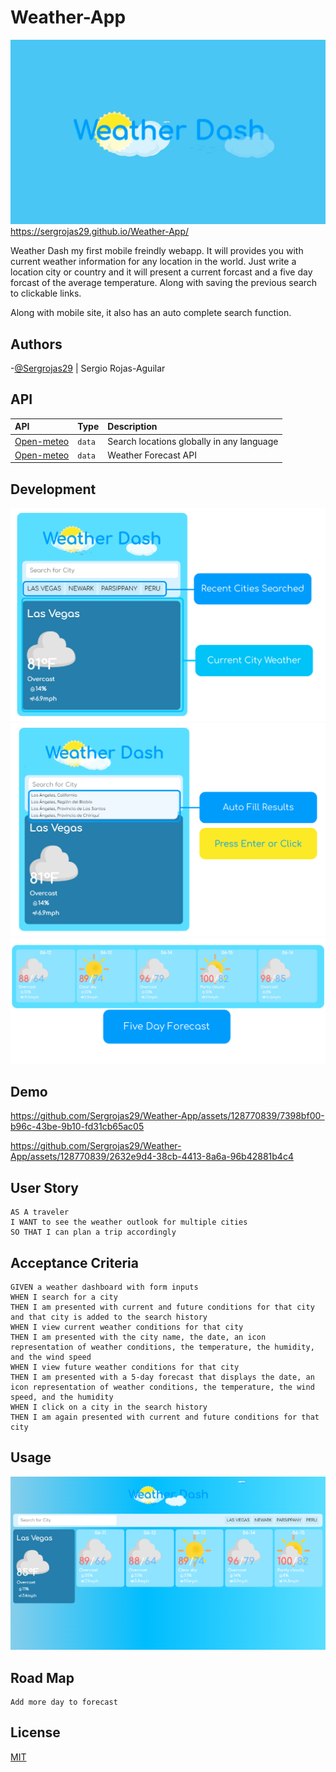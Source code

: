 # Weather-App

![logo](./assets/readme/Logo.png)
https://sergrojas29.github.io/Weather-App/

Weather Dash my first mobile freindly webapp. It will provides you with current weather information for any location in the world. Just write a location city or country and it will present a current forcast and a five day forcast of the average temperature. Along with saving the previous search to clickable links.

Along with mobile site, it also has an auto complete search function.


## Authors

-[@Sergrojas29](https://github.com/Sergrojas29) | Sergio Rojas-Aguilar


## API

| API | Type     | Description                |
| :-------- | :------- | :------------------------- |
| [Open-meteo](https://open-meteo.com/) | `data` | Search locations globally in any language|
| [Open-meteo](https://open-meteo.com/) | `data` | Weather Forecast API|


## Development
![Dev1](./assets/readme/Readme-02.png)
![Dev2](./assets/readme/Readme-03.png)
![Dev3](./assets/readme/Readme-04.png)


## Demo

https://github.com/Sergrojas29/Weather-App/assets/128770839/7398bf00-b96c-43be-9b10-fd31cb65ac05



https://github.com/Sergrojas29/Weather-App/assets/128770839/2632e9d4-38cb-4413-8a6a-96b42881b4c4



## User Story

```
AS A traveler
I WANT to see the weather outlook for multiple cities
SO THAT I can plan a trip accordingly
```

## Acceptance Criteria

```
GIVEN a weather dashboard with form inputs
WHEN I search for a city
THEN I am presented with current and future conditions for that city and that city is added to the search history
WHEN I view current weather conditions for that city
THEN I am presented with the city name, the date, an icon representation of weather conditions, the temperature, the humidity, and the wind speed
WHEN I view future weather conditions for that city
THEN I am presented with a 5-day forecast that displays the date, an icon representation of weather conditions, the temperature, the wind speed, and the humidity
WHEN I click on a city in the search history
THEN I am again presented with current and future conditions for that city
```

## Usage

![Webpage](./assets/Usage.png)

## Road Map
    Add more day to forecast



## License

[MIT](https://choosealicense.com/licenses/mit/)
